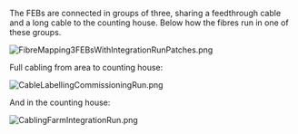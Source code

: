 The FEBs are connected in groups of three, sharing a feedthrough cable and a long cable to the counting house. Below how the fibres run in one of these groups.

![FibreMapping3FEBsWithIntegrationRunPatches.png](https://bitbucket.org/repo/7zKBgbq/images/465211695-FibreMapping3FEBsWithIntegrationRunPatches.png)

Full cabling from area to counting house:

![CableLabellingCommissioningRun.png](https://bitbucket.org/repo/7zKBgbq/images/2015064810-CableLabellingCommissioningRun.png)

And in the counting house:

![CablingFarmIntegrationRun.png](https://bitbucket.org/repo/7zKBgbq/images/1094850570-CablingFarmIntegrationRun.png)